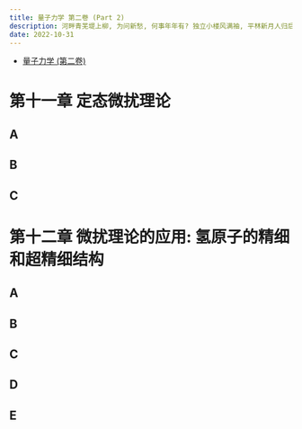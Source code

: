 ```yaml
---
title: 量子力学 第二卷 (Part 2)
description: 河畔青芜堤上柳, 为问新愁, 何事年年有? 独立小楼风满袖, 平林新月人归后.
date: 2022-10-31
---
```


- [量子力学 (第二卷)](https://book.douban.com/subject/26716232/)

# 第十一章 定态微扰理论

## A

## B

## C

# 第十二章 微扰理论的应用: 氢原子的精细和超精细结构

## A

## B

## C

## D

## E

